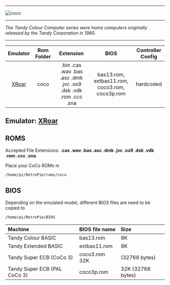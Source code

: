 ***
![coco](https://cloud.githubusercontent.com/assets/10035308/12190919/701943ba-b58b-11e5-991c-5839099607d8.png)
***
_The Tandy Colour Computer series were home computers originally released by the Tandy Corporation in 1980._
***

| Emulator | Rom Folder | Extension | BIOS |  Controller Config |
| :---: | :---: | :---: | :---: | :---: |
| [XRoar](http://www.6809.org.uk/xroar/) | coco  | .bin .cas .wav .bas .asc .dmk .jvc .os9 .dsk .vdk .rom .ccc .sna | bas13.rom, extbas11.rom, coco3.rom, coco3p.rom | hardcoded |

## Emulator: [XRoar](http://www.6809.org.uk/xroar/)

## ROMS
Accepted File Extensions: **.cas .wav .bas .asc .dmk .jvc .os9 .dsk .vdk .rom .ccc .sna**

Place your CoCo ROMs in
```
/home/pi/RetroPie/roms/coco
```
## BIOS

Depending on the emulated model, different BIOS files are need to be copied to

```
/home/pi/RetroPie/BIOS
```

| Machine | BIOS file name | Size |
| :- | :- | :- |
| Tandy Colour BASIC	| bas13.rom |	8K |
| Tandy Extended BASIC	| extbas11.rom |	8K |
| Tandy Super ECB (CoCo 3)	| coco3.rom	32K | (32768 bytes) |
| Tandy Super ECB (PAL CoCo 3) |	coco3p.rom	| 32K (32768 bytes) |
